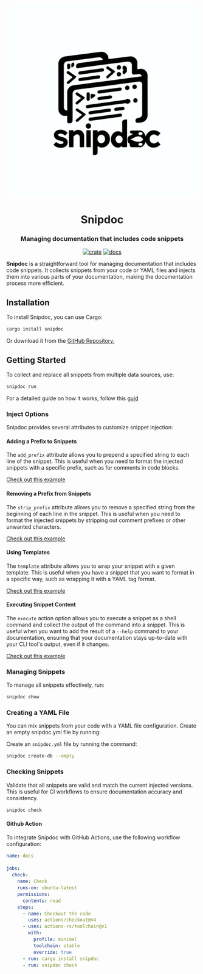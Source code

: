 <div align="center">
  <img src="./media/logo.png"/>
  <h1>Snipdoc</h1>
  <h3>Managing documentation that includes code snippets</h3>

  [![crate](https://img.shields.io/crates/v/snipdoc.svg)](https://crates.io/crates/snipdoc)
  [![docs](https://docs.rs/snipdoc/badge.svg)](https://docs.rs/snipdoc)
</div>

**Snipdoc** is a straightforward tool for managing documentation that includes code snippets.
It collects snippets from your code or YAML files and injects them into various parts of your documentation, making the documentation process more efficient.

## Installation
To install Snipdoc, you can use Cargo:
```sh
cargo install snipdoc
```

Or download it from the [GitHub Repository.](https://github.com/kaplanelad/snipdoc/releases/latest)

## Getting Started
To collect and replace all snippets from multiple data sources, use:
```sh
snipdoc run
```
For a detailed guide on how it works, follow this [guid](./docs/inject/)
 
### Inject Options
Snipdoc provides several attributes to customize snippet injection:

#### Adding a Prefix to Snippets
The `add_prefix` attribute allows you to prepend a specified string to each line of the snippet. 
This is useful when you need to format the injected snippets with a specific prefix, such as for comments in code blocks.

[Check out this example](./docs/add_prefix)

#### Removing a Prefix from Snippets
The `strip_prefix` attribute allows you to remove a specified string from the beginning of each line in the snippet. 
This is useful when you need to format the injected snippets by stripping out comment prefixes or other unwanted characters.

[Check out this example](./docs/strip_prefix/)

#### Using Templates
The `template` attribute allows you to wrap your snippet with a given template. This is useful when you have a snippet that you want to format in a specific way, such as wrapping it with a YAML tag format.

[Check out this example](./docs/template/)

#### Executing Snippet Content
The `execute` action option allows you to execute a snippet as a shell command and collect the output of the command into a snippet. 
This is useful when you want to add the result of a `--help` command to your documentation, ensuring that your documentation stays up-to-date with your CLI tool's output, even if it changes.

[Check out this example](./docs/execute_snippet_content/)


### Managing Snippets

To manage all snippets effectively, run:
```sh
snipdoc show
```

### Creating a YAML File

You can mix snippets from your code with a YAML file configuration. Create an empty snipdoc.yml file by running:

Create an `snipdoc.yml` file by running the command:
   ```sh
   snipdoc create-db --empty
   ```


### Checking Snippets

Validate that all snippets are valid and match the current injected versions. This is useful for CI workflows to ensure documentation accuracy and consistency.

```sh
snipdoc check
```

#### Github Action
To integrate Snipdoc with GitHub Actions, use the following workflow configuration:


```yaml
name: docs

jobs:
  check:
    name: Check
    runs-on: ubuntu-latest
    permissions:
      contents: read
    steps:
      - name: Checkout the code
        uses: actions/checkout@v4
      - uses: actions-rs/toolchain@v1
        with:
          profile: minimal
          toolchain: stable
          override: true
      - run: cargo install snipdoc        
      - run: snipdoc check        
```
